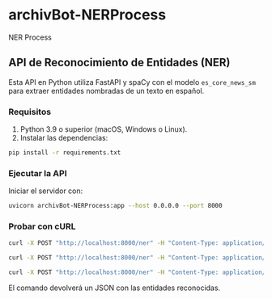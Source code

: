 # archivBot-NERProcess

NER Process

## API de Reconocimiento de Entidades (NER)

Esta API en Python utiliza FastAPI y spaCy con el modelo `es_core_news_sm`
para extraer entidades nombradas de un texto en español.

### Requisitos

1. Python 3.9 o superior (macOS, Windows o Linux).
2. Instalar las dependencias:

```bash
pip install -r requirements.txt
```

### Ejecutar la API

Iniciar el servidor con:

```bash
uvicorn archivBot-NERProcess:app --host 0.0.0.0 --port 8000
```

### Probar con cURL

```bash
curl -X POST "http://localhost:8000/ner" -H "Content-Type: application/json" -d '{"text": "Barack Obama nació en Estados Unidos"}'

curl -X POST "http://localhost:8000/ner" -H "Content-Type: application/json" -d '{"text": "El siguiente año en el 2026 me voy a comprar un AUDI en su modelo camioneta"}'

curl -X POST "http://localhost:8000/ner" -H "Content-Type: application/json" -d '{"text": "El señor Marco Quispe se compromete a pagar los primeros días de febrero el monto de 10,000 soles al contado."}'
```

El comando devolverá un JSON con las entidades reconocidas.